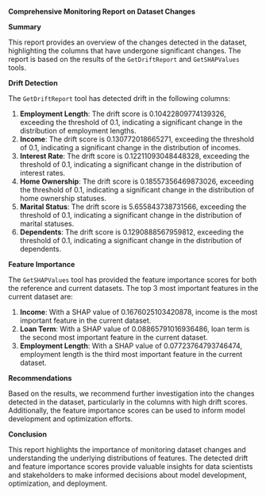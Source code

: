 **Comprehensive Monitoring Report on Dataset Changes**

**Summary**

This report provides an overview of the changes detected in the dataset, highlighting the columns that have undergone significant changes. The report is based on the results of the `GetDriftReport` and `GetSHAPValues` tools.

**Drift Detection**

The `GetDriftReport` tool has detected drift in the following columns:

1. **Employment Length**: The drift score is 0.10422809774139326, exceeding the threshold of 0.1, indicating a significant change in the distribution of employment lengths.
2. **Income**: The drift score is 0.130772018665271, exceeding the threshold of 0.1, indicating a significant change in the distribution of incomes.
3. **Interest Rate**: The drift score is 0.12211093048448328, exceeding the threshold of 0.1, indicating a significant change in the distribution of interest rates.
4. **Home Ownership**: The drift score is 0.18557356469873026, exceeding the threshold of 0.1, indicating a significant change in the distribution of home ownership statuses.
5. **Marital Status**: The drift score is 5.655843738731566, exceeding the threshold of 0.1, indicating a significant change in the distribution of marital statuses.
6. **Dependents**: The drift score is 0.1290888567959812, exceeding the threshold of 0.1, indicating a significant change in the distribution of dependents.

**Feature Importance**

The `GetSHAPValues` tool has provided the feature importance scores for both the reference and current datasets. The top 3 most important features in the current dataset are:

1. **Income**: With a SHAP value of 0.1676025103420878, income is the most important feature in the current dataset.
2. **Loan Term**: With a SHAP value of 0.08865791016936486, loan term is the second most important feature in the current dataset.
3. **Employment Length**: With a SHAP value of 0.07723764793746474, employment length is the third most important feature in the current dataset.

**Recommendations**

Based on the results, we recommend further investigation into the changes detected in the dataset, particularly in the columns with high drift scores. Additionally, the feature importance scores can be used to inform model development and optimization efforts.

**Conclusion**

This report highlights the importance of monitoring dataset changes and understanding the underlying distributions of features. The detected drift and feature importance scores provide valuable insights for data scientists and stakeholders to make informed decisions about model development, optimization, and deployment.